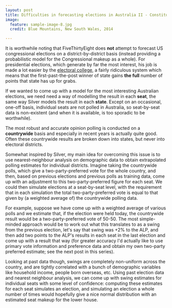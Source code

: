 ```yaml
---
layout: post
title: Difficulties in forecasting elections in Australia II - Constituency sizes
image:
  feature: sample-image-8.jpg
  credit: Blue Mountains, New South Wales, 2014

---
```



It is worthwhile noting that FiveThirtyEight does **not** attempt to forecast US congressional elections on a district-by-district basis (instead providing a probabilistic model for the Congressional makeup as a whole). For presidential elections, which generate by far the most interest, his job is made a lot easier by the [electoral college](http://en.wikipedia.org/wiki/Electoral_College_(United_States)), a fairly ridiculous system which means that the first-past-the-post winner of state gains **the full** number of points that state has up for grabs. 

If we wanted to come up with a model for the most interesting Australian elections, we need need a way of modelling the result in each **seat**, the same way Silver models the result in each **state**. Except on an occasional, one-off basis, individual seats are not polled in Australia, so seat-by-seat data is non-existent (and when it is available, is too sporadic to be worthwhile).

The most robust and accurate opinion polling is conducted on a **countrywide** basis and especially in recent years is actually quite good. Often these countrywide results are broken down into states, but never into electoral districts. 

Somewhat inspired by Silver, my main idea for overcoming this issue is to use nearest-neighbour analysis on demographic data to obtain extrapolated polling estimates for individual districts. Imagine taking the countrywide polls, which give a two-party-preferred vote for the whole country, and then, based on previous elections and previous polls as training data, come up with an adjustment to this two-party-preferred figure for each seat. We could then simulate elections at a seat-by-seat level, with the requirement that in each simulation the total two-party-preferred vote is equal to that given by (a weighted average of) the countrywide polling data. 

For example, suppose we have come up with a weighted average of various polls and we estimate that, if the election were held today, the countrywide result would be a two-party-preferred vote of 50-50. The most simple-minded approach would be to work out what this translates to as a swing from the previous election, let's say that swing was +2% to the ALP, and then add two points to the ALP's results in each seat in the last election and come up with a result that way (for greater accuracy I'd actually like to use primary vote information and preference data and obtain my own two-party preferred estimate; see the next post in this series). 

Looking at past data though, swings are completely non-uniform across the country, and are tightly correlated with a bunch of demographic variables like household income, people born overseas, etc. Using past election data and nearest neighbour analysis, we can come up with swing estimates for individual seats with some level of confidence: computing these estimates for each seat simulates an election, and simulating an election a whole number of times would hopefully give a nice normal distribution with an estimated seat makeup for the lower house. 
